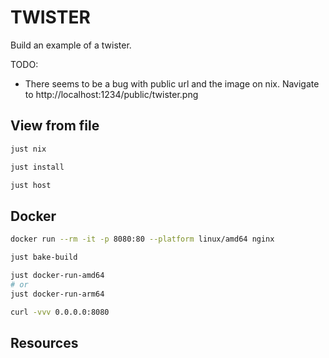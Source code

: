 # TWISTER

Build an example of a twister.  

TODO:

* There seems to be a bug with public url and the image on nix. Navigate to http://localhost:1234/public/twister.png


## View from file

```sh
just nix

just install

just host
```

## Docker

```sh
docker run --rm -it -p 8080:80 --platform linux/amd64 nginx 

just bake-build

just docker-run-amd64
# or
just docker-run-arm64

curl -vvv 0.0.0.0:8080
```

## Resources

